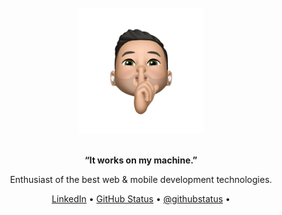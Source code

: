 <div align="center">
  <br>
  <br>
  <img width="200" src="https://raw.githubusercontent.com/guilhermepaitax/guilhermepaitax/main/.github/images/user.png"/>
  <br/>
  <br/>
  <p><strong>“It works on my machine.”</strong></p>
  <p>Enthusiast of the best web & mobile development technologies.</p>
  <div id="suggestions">
    <a href="https://www.linkedin.com/in/guilhermepaitax/">LinkedIn</a> •
    <a href="https://githubstatus.com">GitHub Status</a> •
    <a href="https://twitter.com/githubstatus">@githubstatus</a> •
  </div>
</div>